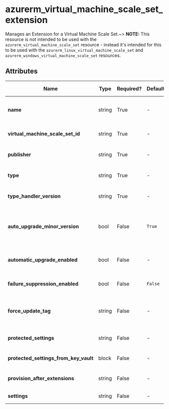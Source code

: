 # azurerm_virtual_machine_scale_set_extension

Manages an Extension for a Virtual Machine Scale Set.~> **NOTE:** This resource is not intended to be used with the `azurerm_virtual_machine_scale_set` resource - instead it's intended for this to be used with the `azurerm_linux_virtual_machine_scale_set` and `azurerm_windows_virtual_machine_scale_set` resources.

## Attributes

| Name | Type | Required? | Default  | possible values | Description |
| ---- | ---- | --------- | -------- | ----------- | ----------- |
| **name** | string | True | -  |  -  | The name for the Virtual Machine Scale Set Extension. Changing this forces a new resource to be created. | 
| **virtual_machine_scale_set_id** | string | True | -  |  -  | The ID of the Virtual Machine Scale Set. Changing this forces a new resource to be created. | 
| **publisher** | string | True | -  |  -  | Specifies the Publisher of the Extension. Changing this forces a new resource to be created. | 
| **type** | string | True | -  |  -  | Specifies the Type of the Extension. Changing this forces a new resource to be created. | 
| **type_handler_version** | string | True | -  |  -  | Specifies the version of the extension to use, available versions can be found using the Azure CLI. | 
| **auto_upgrade_minor_version** | bool | False | `True`  |  -  | Should the latest version of the Extension be used at Deployment Time, if one is available? This won't auto-update the extension on existing installation. Defaults to `true`. | 
| **automatic_upgrade_enabled** | bool | False | -  |  -  | Should the Extension be automatically updated whenever the Publisher releases a new version of this VM Extension? | 
| **failure_suppression_enabled** | bool | False | `False`  |  `true`, `false`  | Should failures from the extension be suppressed? Possible values are `true` or `false`. Defaults to `false`. | 
| **force_update_tag** | string | False | -  |  -  | A value which, when different to the previous value can be used to force-run the Extension even if the Extension Configuration hasn't changed. | 
| **protected_settings** | string | False | -  |  -  | A JSON String which specifies Sensitive Settings (such as Passwords) for the Extension. | 
| **protected_settings_from_key_vault** | block | False | -  |  -  | A `protected_settings_from_key_vault` block. | 
| **provision_after_extensions** | string | False | -  |  -  | An ordered list of Extension names which this should be provisioned after. | 
| **settings** | string | False | -  |  -  | A JSON String which specifies Settings for the Extension. | 

